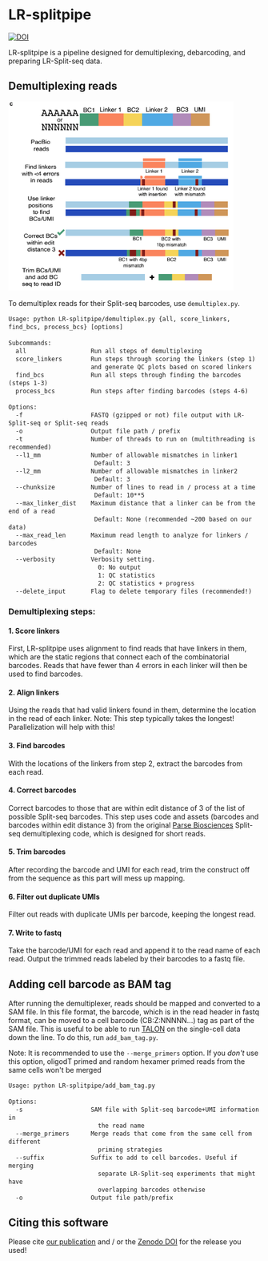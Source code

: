 # LR-splitpipe

[![DOI](https://zenodo.org/badge/313807619.svg)](https://zenodo.org/badge/latestdoi/313807619)

LR-splitpipe is a pipeline designed for demultiplexing, debarcoding, and preparing LR-Split-seq data.

## Demultiplexing reads

<img width="450" src="demux_pipeline.png">


To demultiplex reads for their Split-seq barcodes, use `demultiplex.py`.

```
Usage: python LR-splitpipe/demultiplex.py {all, score_linkers, find_bcs, process_bcs} [options]

Subcommands:
  all                  Run all steps of demultiplexing
  score_linkers        Run steps through scoring the linkers (step 1)
                       and generate QC plots based on scored linkers
  find_bcs             Run all steps through finding the barcodes (steps 1-3)
  process_bcs          Run steps after finding barcodes (steps 4-6)

Options:
  -f                   FASTQ (gzipped or not) file output with LR-Split-seq or Split-seq reads
  -o                   Output file path / prefix
  -t                   Number of threads to run on (multithreading is recommended)
  --l1_mm              Number of allowable mismatches in linker1
                        Default: 3
  --l2_mm              Number of allowable mismatches in linker2
                        Default: 3
  --chunksize          Number of lines to read in / process at a time
                        Default: 10**5
  --max_linker_dist    Maximum distance that a linker can be from the end of a read
                        Default: None (recommended ~200 based on our data)
  --max_read_len       Maximum read length to analyze for linkers / barcodes
                        Default: None
  --verbosity          Verbosity setting.
                         0: No output
                         1: QC statistics
                         2: QC statistics + progress
  --delete_input       Flag to delete temporary files (recommended!)
```

### Demultiplexing steps:

#### 1. Score linkers

First, LR-splitpipe uses alignment to find reads that have linkers in them, which are the static regions that connect each of the combinatorial barcodes. Reads that have fewer than 4 errors in each linker will then be used to find barcodes.

#### 2. Align linkers

Using the reads that had valid linkers found in them, determine the location in the read of each linker.
Note: This step typically takes the longest! Parallelization will help with this!

#### 3. Find barcodes

With the locations of the linkers from step 2, extract the barcodes from each read.

#### 4. Correct barcodes

Correct barcodes to those that are within edit distance of 3 of the list of possible Split-seq barcodes. This step uses code and assets (barcodes and barcodes within edit distance 3) from the original [Parse Biosciences](https://www.parsebiosciences.com/) Split-seq demultiplexing code, which is designed for short reads.

#### 5. Trim barcodes

After recording the barcode and UMI for each read, trim the construct off from the sequence as this part will mess up mapping.

#### 6. Filter out duplicate UMIs

Filter out reads with duplicate UMIs per barcode, keeping the longest read.

#### 7. Write to fastq

Take the barcode/UMI for each read and append it to the read name of each read. Output the trimmed reads labeled by their barcodes to a fastq file.


## Adding cell barcode as BAM tag

After running the demultiplexer, reads should be mapped and converted to a SAM file. In this file format, the barcode, which is in the read header in fastq format, can be moved to a cell barcode (CB:Z:NNNNN...) tag as part of the SAM file. This is useful to be able to run [TALON](https://github.com/mortazavilab/TALON) on the single-cell data down the line. To do this, run `add_bam_tag.py`.

Note: It is recommended to use the `--merge_primers` option. If you *don't* use this option, oligodT primed and random hexamer primed reads from the same cells won't be merged

```
Usage: python LR-splitpipe/add_bam_tag.py

Options:
  -s                   SAM file with Split-seq barcode+UMI information in
                         the read name
  --merge_primers      Merge reads that come from the same cell from different
                         priming strategies
  --suffix             Suffix to add to cell barcodes. Useful if merging
                         separate LR-Split-seq experiments that might have
                         overlapping barcodes otherwise
  -o                   Output file path/prefix
```

## Citing this software

Please cite [our publication](doi.org/10.1186/s13059-021-02505-w) and / or the [Zenodo DOI]() for the release you used!
